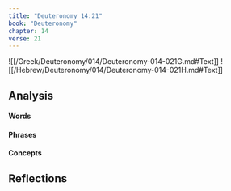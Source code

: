 ```yaml
---
title: "Deuteronomy 14:21"
book: "Deuteronomy"
chapter: 14
verse: 21
---
```

![[/Greek/Deuteronomy/014/Deuteronomy-014-021G.md#Text]]
![[/Hebrew/Deuteronomy/014/Deuteronomy-014-021H.md#Text]]

## Analysis

#### Words

#### Phrases

#### Concepts

## Reflections
